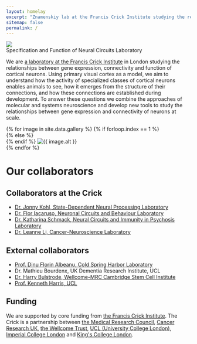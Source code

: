 ```yaml
---
layout: homelay
excerpt: "Znamenskiy lab at the Francis Crick Institute studying the relationships between gene expression, connectivity and function of cortical neurons."
sitemap: false
permalink: /
---
```

<div class="col-sm-12">
<img class="float-left biglogo" src="{{ site.url }}{{ site.baseurl }}/images/lab_logo_color.svg">
<div class="bigtitle titlebox">
Specification and Function of Neural Circuits Laboratory
</div>
</div>

<div class="col-sm-12">
  <p>
  We are <a href="https://www.crick.ac.uk/research/labs/petr-znamenskiy">a laboratory at the Francis Crick Institute</a>
  in London studying the relationships between gene expression, connectivity and
  function of cortical neurons. Using primary visual cortex as a model, we aim
  to understand how the activity of specialized classes of cortical neurons
  enables animals to see, how it emerges from the structure of their connections,
  and how these connections are established during development. To answer these
  questions we combine the approaches of molecular and systems neuroscience and
  develop new tools to study the relationships between gene expression
  and connectivity of neurons at scale.
  </p>
</div>

<div class="col-12" markdown="1">
<div class="carousel slide" data-ride="carousel">
  <div class="carousel-inner" role="listbox" style="max-width:900px; max-height:600px !important;">
    {% for image in site.data.gallery %}
    {% if forloop.index == 1 %}
    <div class="carousel-item active">
    {% else %}
    <div class="carousel-item">
    {% endif %}
      <img class="d-block w-100" src="{{ site.url }}{{ site.baseurl }}/images/carousel/{{ image.name }}" alt="{{ image.alt }}">
    </div>
    {% endfor %}
  </div>
</div>

# Our collaborators
## Collaborators at the Crick
* [Dr. Jonny Kohl, State-Dependent Neural Processing Laboratory](https://www.kohl-lab.org/)
* [Dr. Flor Iacaruso, Neuronal Circuits and Behaviour Laboratory](https://www.crick.ac.uk/research/labs/flor-iacaruso)
* [Dr. Katharina Schmack, Neural Circuits and Immunity in Psychosis Laboratory](https://www.crick.ac.uk/research/labs/katharina-schmack)
* [Dr. Leanne Li, Cancer-Neuroscience Laboratory](https://www.crick.ac.uk/research/labs/leanne-li)

## External collaborators
* [Prof. Dinu Florin Albeanu, Cold Spring Harbor Laboratory](http://albeanulab.labsites.cshl.edu/)
* Dr. Mathieu Bourdenx, UK Dementia Research Institute, UCL
* [Dr. Harry Bulstrode, Wellcome-MRC Cambridge Stem Cell Institute](https://www.stemcells.cam.ac.uk/people/pi/bulstrode)
* [Prof. Kenneth Harris, UCL](https://www.ucl.ac.uk/cortexlab/)

</div>

<div class="col-sm-12">
<h2>Funding</h2>
<p>
We are supported by core funding from
<a href="http://www.crick.ac.uk">the Francis Crick Institute</a>. The Crick is
a partnership between
<a href="https://mrc.ukri.org/">the Medical Research Council</a>,
<a href="https://www.cancerresearchuk.org/">Cancer Research UK</a>,
<a href="https://wellcome.org/">the Wellcome Trust</a>,
<a href="https://www.ucl.ac.uk/">UCL (University College London)</a>,
<a href="https://www.imperial.ac.uk/">Imperial College London</a> and
<a href="https://www.kcl.ac.uk/">King's College London</a>.
</p>

<p></p>
</div>

